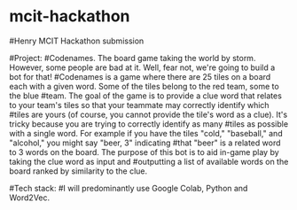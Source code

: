 # mcit-hackathon
#Henry MCIT Hackathon submission

#Project:
#Codenames. The board game taking the world by storm. However, some people are bad at it. Well, fear not, we're going to build a bot for that!
#Codenames is a game where there are 25 tiles on a board each with a given word. Some of the tiles belong to the red team, some to the blue #team. The goal of the game is to provide a clue word that relates to your team's tiles so that your teammate may correctly identify which #tiles are yours (of course, you cannot provide the tile's word as a clue). It's tricky because you are trying to correctly identify as many #tiles as possible with a single word. For example if you have the tiles "cold," "baseball," and "alcohol," you might say "beer, 3" indicating #that "beer" is a related word to 3 words on the board. The purpose of this bot is to aid in-game play by taking the clue word as input and #outputting a list of available words on the board ranked by similarity to the clue.

#Tech stack:
#I will predominantly use Google Colab, Python and Word2Vec.


